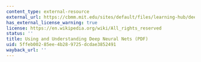 ```yaml
---
content_type: external-resource
external_url: https://cbmm.mit.edu/sites/default/files/learning-hub/deep_learning_tutorial_2015.pdf
has_external_license_warning: true
license: https://en.wikipedia.org/wiki/All_rights_reserved
status: ''
title: Using and Understanding Deep Neural Nets (PDF)
uid: 5ffeb002-85ee-4b28-9725-dcdae3852491
wayback_url: ''
---
```

